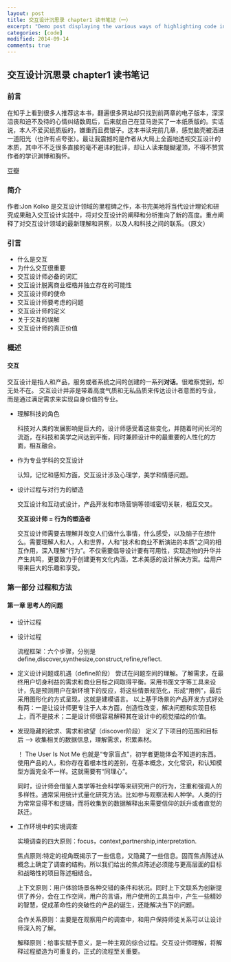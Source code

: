 ```yaml
---
layout: post
title: 交互设计沉思录 chapter1 读书笔记（一）
excerpt: "Demo post displaying the various ways of highlighting code in Markdown."
categories: [code]
modified: 2014-09-14
comments: true
---
```


## 交互设计沉思录 chapter1 读书笔记

### 前言
 在知乎上看到很多人推荐这本书，翻遍很多网站却只找到前两章的电子版本，深深沮丧和迫不及待的心情纠结数周后，后来就自己在亚马逊买了一本纸质版的。实话说，本人不爱买纸质版的，嫌重而且费银子。这本书读完前几章，感觉脑壳被洒进一道阳光（也许有点夸张）。最让我震撼的是作者从大局上全面地透视交互设计的本质，其中不不乏很多直接的毫不避讳的批评，却让人读来醍醐灌顶，不得不赞赏作者的学识渊博和胸怀。
 
[豆瓣](https://book.douban.com/subject/19934344/)
### 简介
作者:Jon Kolko
是交互设计领域的里程碑之作，本书完美地将当代设计理论和研究成果融入交互设计实践中，将对交互设计的阐释和分析推向了新的高度。重点阐释了对交互设计领域的最新理解和洞察，以及人和科技之间的联系。（原文）

### 引言

 - 什么是交互
 - 为什么交互很重要
 - 交互设计师必备的词汇
 - 交互设计脱离商业桎梏并独立存在的可能性
 - 交互设计师的使命
 - 交互设计师要考虑的问题
 - 交互设计师的定义
 - 关于交互的误解
 - 交互设计师的真正价值

### 概述
 
#### 交互

 交互设计是指人和产品，服务或者系统之间的创建的一系列**对话**。很难察觉到，却无处不在。
 交互设计并非是带着高度气质和无私品质来传达设计者意图的专业，而是通过满足需求来实现自身价值的专业。

 - 理解科技的角色 

	科技对人类的发展影响是巨大的，设计师感受着这些变化，并随着时间长河的流逝，在科技和美学之间达到平衡，同时兼顾设计中的最重要的人性化的方面，相互融合。

 - 作为专业学科的交互设计
	
	认知，记忆和感知方面，交互设计涉及心理学，美学和情感问题。

 - 设计过程与对行为的塑造
 
	交互设计和互动式设计，产品开发和市场营销等领域密切关联，相互交叉。

	**交互设计师 = 行为的塑造者**
 	
	交互设计师需要去理解并改变人们做什么事情，什么感受，以及脑子在想什么。需要理解人和人，人和世界，人和“技术和商业不断演进的本质”之间的相互作用，深入理解“行为”。不仅需要倡导设计要有可用性，实现造物的升华并产生共鸣，更要致力于创建更有文化内涵，艺术美感的设计解决方案。给用户带来巨大的乐趣和享受。

### 第一部分 过程和方法 
#### 第一章 思考人的问题 

 - 设计过程
 - 设计过程

    流程框架：六个步骤，分别是define,discover,synthesize,construct,refine,reflect.

 - 定义设计问题或机遇（define阶段）
    尝试在问题空间的理解。了解需求，在最终用户切身利益的需求和商业目标之间取得平衡。采用书面文字等工具来设计，先是预测用户在新环境下的反应，将这些情景规范化，形成“用例”，最后采用图形化的方式呈现，这就是建模语言。
    以上基于场景的产品开发方式好处有两：一是让设计师更专注于人本方面，创造性改变，解决问题和实现目标上，而不是技术；二是设计师很容易解释其在设计中的视觉描绘的价值。
 - 发现隐藏的欲求、需求和欲望（discover阶段）
    定义了下项目的范围和目标后 --> 收集相关的数据信息，理解需求，积累素材。

    ！ The User Is Not Me 
    也就是“专家盲点”，初学者更能体会不知道的东西。使用产品的人，和你存在着根本性的差别，在基本概念，文化常识，和认知模型方面完全不一样。这就需要有“同理心”。

    同时，设计师会借鉴人类学等社会科学等来研究用户的行为，注重和强调人的多样性。通常采用统计式量化研究方法。比如参与观察法和人种学。人类的行为常常显得不和逻辑，而将收集到的数据解释出来需要信仰的跃升或者直觉的跃迁。
 - 工作环境中的实境调查
 
    实境调查的四大原则：focus，context,partnership,interpretation.
    
    焦点原则:特定的视角既揭示了一些信息，又隐藏了一些信息。固而焦点陈述从概念上确定了调查的结构。所以我们给出的焦点陈述必须能与更高层面的目标和战略性的项目陈述相结合。

    上下文原则：用户体验场景各种交错的条件和状况。同时上下文联系为创新提供了养分，会在工作空间，用户的言语，用户使用的工具当中，产生一些精妙的智慧，促成革命性的突破性的产品的诞生，还能解决当下的问题。

    合作关系原则：主要是在观察用户的调查中，和用户保持师徒关系可以让设计师深入的了解。

    解释原则：给事实赋予意义，是一种主观的综合过程。交互设计师理解，将解释过程塑造为可重复的，正式的流程至关重要。

